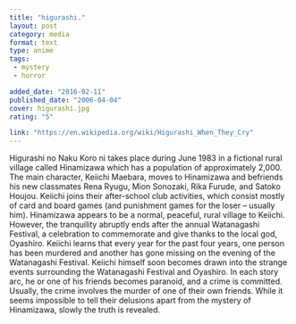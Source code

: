 ```yaml
---
title: "higurashi."
layout: post
category: media
format: text
type: anime
tags: 
 - mystery
 - horror

added_date: "2016-02-11"
published_date: "2006-04-04"
cover: higurashi.jpg
rating: "5"

link: "https://en.wikipedia.org/wiki/Higurashi_When_They_Cry"
---
```


Higurashi no Naku Koro ni takes place during June 1983 in a fictional rural
village called Hinamizawa which has a population of approximately 2,000. The
main character, Keiichi Maebara, moves to Hinamizawa and befriends his new
classmates Rena Ryugu, Mion Sonozaki, Rika Furude, and Satoko Houjou. Keiichi
joins their after-school club activities, which consist mostly of card and
board games (and punishment games for the loser – usually him). Hinamizawa
appears to be a normal, peaceful, rural village to Keiichi. However, the
tranquility abruptly ends after the annual Watanagashi Festival, a celebration
to commemorate and give thanks to the local god, Oyashiro. Keiichi learns that
every year for the past four years, one person has been murdered and another
has gone missing on the evening of the Watanagashi Festival. Keiichi himself
soon becomes drawn into the strange events surrounding the Watanagashi Festival
and Oyashiro. In each story arc, he or one of his friends becomes paranoid, and
a crime is committed. Usually, the crime involves the murder of one of their
own friends. While it seems impossible to tell their delusions apart from the
mystery of Hinamizawa, slowly the truth is revealed.  
